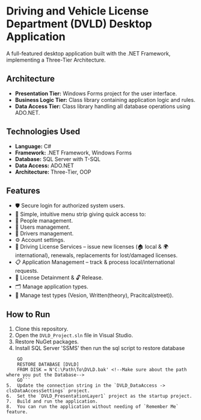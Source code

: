 # Driving and Vehicle License Department (DVLD) Desktop Application

A full-featured desktop application built with the .NET Framework, implementing a Three-Tier Architecture.

## Architecture
- **Presentation Tier:** Windows Forms project for the user interface.
- **Business Logic Tier:** Class library containing application logic and rules.
- **Data Access Tier:** Class library handling all database operations using ADO.NET.

## Technologies Used
- **Language:** C#
- **Framework:** .NET Framework, Windows Forms
- **Database:** SQL Server with T-SQL
- **Data Access:** ADO.NET
- **Architecture:** Three-Tier, OOP

## Features
- 🛡️ Secure login for authorized system users.
- 📂 Simple, intuitive menu strip giving quick access to:
- 👤 People management.
- 👥 Users management.
- 🚗 Drivers management.
- ⚙️ Account settings.
- 📄 Driving License Services – issue new licenses (🏠 local & 🌍 international), renewals, replacements for lost/damaged licenses.
- 📋 Application Management – track & process local/international requests.
- 🚫 License Detainment & 🔓 Release.
- 🗂 Manage application types.
- 📝 Manage test types (Vesion, Written(theory), Pracitcal(street)).

## How to Run
1.  Clone this repository.
2.  Open the `DVLD_Project.sln` file in Visual Studio.
3.  Restore NuGet packages.
4.  Install SQL Server 'SSMS' then run the sql script to restore database
   ``` USE [master];
       GO
       RESTORE DATABASE [DVLD]
       FROM DISK = N'C:\Path\To\DVLD.bak' <!--Make sure about the path where you put the Database--> 
       GO```
5.  Update the connection string in the `DVLD_DataAccess -> clsDataAccessSettings` project.
6.  Set the `DVLD_PresentationLayer1` project as the startup project.
7.  Build and run the application.
8.  You can run the application without needing of `Remember Me` feature.
